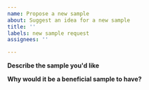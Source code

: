 ```yaml
---
name: Propose a new sample
about: Suggest an idea for a new sample
title: ''
labels: new sample request
assignees: ''

---
```


<!-- NOTE: Given the maintenance cost of the large number of samples that are already in this repository, we are unlikely to add new samples. However, if you have an idea for a sample that is worth the additional maintenance burden, please propose it below -->

**Describe the sample you'd like**
<!-- A clear and concise description of what the sample will do. -->

**Why would it be a beneficial sample to have?**
<!-- The repository serves as living documentation of common uses of Cloud Functions for Firebase. How will this sample help developers that use Cloud Functions for Firebase? -->
